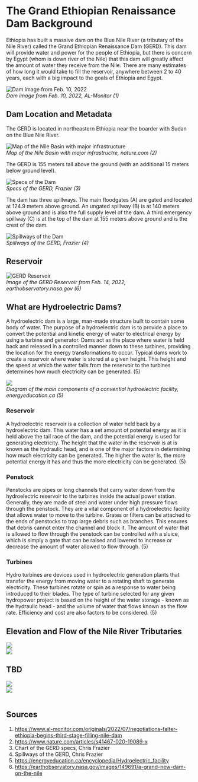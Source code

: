 # The Grand Ethiopian Renaissance Dam Background

Ethiopia has built a massive dam on the Blue Nile River (a tributary of the Nile River) called the Grand Ethiopian Renaissance Dam (GERD). This dam will provide water and power for the people of Ethiopia, but there is concern by Egypt (whom is down river of the Nile) that this dam will greatly affect the amount of water they receive from the Nile. There are many estimates of how long it would take to fill the reservoir, anywhere between 2 to 40 years, each with a big impact to the goals of Ethiopia and Egypt.

![Dam image from Feb. 10, 2022](images/Functioning-Dam-AL-Monitor.jpg) <br>
*Dam image from Feb. 10, 2022, AL-Monitor (1)*

## Dam Location and Metadata

The GERD is located in northeastern Ethiopia near the boarder with Sudan on the Blue Nile River.

![Map of the Nile Basin with major infrastructure](images/Artist-Map-Of-Northwest-Africa-Nature.png) <br>
*Map of the Nile Basin with major infrastructre, nature.com (2)*

The GERD is 155 meters tall above the ground (with an additional 15 meters below ground level).

![Specs of the Dam](images/Chart-representing-dam.png) <br>
*Specs of the GERD, Frazier (3)*

The dam has three spillways.  The main floodgates (A) are gated and located at 124.9 meters above ground.  An ungated spillway (B) is at 140 meters above ground and is also the full supply level of the dam.  A third emergency spillway (C) is at the top of the dam at 155 meters above ground and is the crest of the dam.

![Spillways of the Dam](images/Cropped-Drawing-of-Dam.png) <br>
*Spillways of the GERD, Frazier (4)*

## Reservoir


![GERD Reservoir](images/Image-of-GERD-Reservoir-earthobservatory.jpg) <br>
*Image of the GERD Reservoir from Feb. 14, 2022, earthobservatory.nasa.gov (6)*


## What are Hydroelectric Dams?

A hydroelectric dam is a large, man-made structure built to contain some body of water.  The purpose of a hydroelectric dam is to provide a place to convert the potential and kinetic energy of water to electrical energy by using a turbine and generator.  Dams act as the place where water is held back and released in a controlled manner down to these turbines, providing the location for the energy transformations to occur.  Typical dams work to create a reservoir where water is stored at a given height.  This height and the speed at which the water falls from the reservoir to the turbines determines how much electricity can be generated. (5)

![](images/Main-Components-of-Conventional-Hydroelectric-Facility.png) <br>
*Diagram of the main components of a convential hydroelectric facility, energyeducation.ca (5)*

### Reservoir

A hydroelectric reservoir is a collection of water held back by a hydroelectric dam. This water has a set amount of potential energy as it is held above the tail race of the dam, and the potential energy is used for generating electricity. The height that the water in the reservoir is at is known as the hydraulic head, and is one of the major factors in determining how much electricity can be generated. The higher the water is, the more potential energy it has and thus the more electricity can be generated. (5)

### Penstock

Penstocks are pipes or long channels that carry water down from the hydroelectric reservoir to the turbines inside the actual power station.  Generally, they are made of steel and water under high pressure flows through the penstock. They are a vital component of a hydroelectric facility that allows water to move to the turbine. Grates or filters can be attached to the ends of penstocks to trap large debris such as branches. This ensures that debris cannot enter the channel and block it.  The amount of water that is allowed to flow through the penstock can be controlled with a sluice, which is simply a gate that can be raised and lowered to increase or decrease the amount of water allowed to flow through. (5)

### Turbines

Hydro turbines are devices used in hydroelectric generation plants that transfer the energy from moving water to a rotating shaft to generate electricity. These turbines rotate or spin as a response to water being introduced to their blades. The type of turbine selected for any given hydropower project is based on the height of the water storage - known as the hydraulic head - and the volume of water that flows known as the flow rate. Efficiency and cost are also factors to be considered. (5)



## Elevation and Flow of the Nile River Tributaries

![](images/Nile-river-elevations.png) <br>
![](images/Nile-River-Water-Flows.png) <br>





## TBD
![](images/Artist-Rendition-of-Dam-with-Text.png) <br>
![](images/Artist-Rendition-of-Dam.png) <br>
 <br>




## Sources
1. https://www.al-monitor.com/originals/2022/07/negotiations-falter-ethiopia-begins-third-stage-filling-nile-dam
2. https://www.nature.com/articles/s41467-020-19089-x
3. Chart of the GERD specs, Chris Frazier
4. Spillways of the GERD, Chris Frazier
5. https://energyeducation.ca/encyclopedia/Hydroelectric_facility
6. https://earthobservatory.nasa.gov/images/149691/a-grand-new-dam-on-the-nile